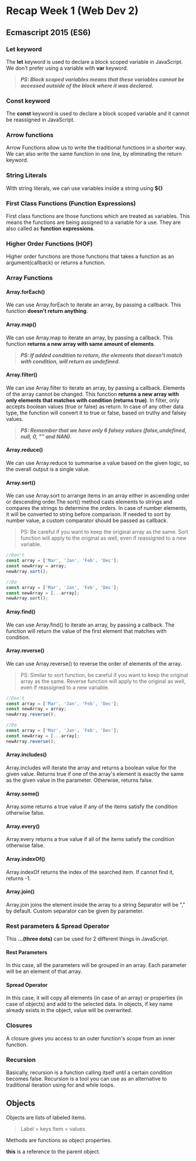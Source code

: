 # Recap Week 1 (Web Dev 2)

## Ecmascript 2015 (ES6)

### Let keyword

The **let** keyword is used to declare a block scoped variable in JavaScript. We don't prefer using a variable with **var** keyword.

> **_PS: Block scoped variables means that these variables cannot be accessed outside of the block where it was declared._**

### Const keyword

The **const** keyword is used to declare a block scoped variable and it cannot be reassigned in JavaScript.

### Arrow functions

Arrow Functions allow us to write the traditional functions in a shorter way.
We can also write the same function in one line, by eliminating the return keyword.

### String Literals

With string literals, we can use variables inside a string using **${}**

### First Class Functions (Function Expressions)

First class functions are those functions which are treated as variables. This means the functions are being assigned to a variable for a use. They are also called as **function expressions**.

### Higher Order Functions (HOF)

Higher order functions are those functions that takes a function as an argument(callback) or returns a function.

### Array Functions

#### Array.forEach()

We can use Array.forEach to iterate an array, by passing a callback.
This function **doesn't return anything**.

#### Array.map()

We can use Array.map to iterate an array, by passing a callback.
This function **returns a new array with same amount of elements**.

> **_PS: If added condition to return, the elements that doesn't match with condition, will return as undefined._**

#### Array.filter()

We can use Array.filter to iterate an array, by passing a callback.
Elements of the array cannot be changed.
This function **returns a new array with only elements that matches with condition (returns true)**.
In filter, only accepts boolean values (true or false) as return.
In case of any other data type, the function will convert it to true or false, based on truthy and falsey values.

> **_PS: Remember that we have only 6 falsey values (false,undefined, null, 0, "" and NAN)._**

#### Array.reduce()

We can use Array.reduce to summarise a value based on the given logic, so the overall output is a single value.

#### Array.sort()

We can use Array.sort to arrange items in an array either in ascending order or descending order.The sort() method casts elements to strings and compares the strings to determine the orders.
In case of number elements, it will be converted to string before comparison.
If needed to sort by number value, a custom comparator should be passed as callback.

> PS: Be careful if you want to keep the original array as the same. Sort function will apply to the original as well, even if reassigned to a new variable.

```javascript
//Don't
const array = ['Mar', 'Jan', 'Feb', 'Dec'];
const newArray = array;
newArray.sort();

//Do
const array = ['Mar', 'Jan', 'Feb', 'Dec'];
const newArray = [...array];
newArray.sort();
```

#### Array.find()

We can use Array.find() to iterate an array, by passing a callback.
The function will return the value of the first element that matches with condition.

#### Array.reverse()

We can use Array.reverse() to reverse the order of elements of the array.

> PS: Similar to sort function, be careful if you want to keep the original array as the same. Reverse function will apply to the original as well, even if reassigned to a new variable.

```javascript
//Don't
const array = ['Mar', 'Jan', 'Feb', 'Dec'];
const newArray = array;
newArray.reverse();

//Do
const array = ['Mar', 'Jan', 'Feb', 'Dec'];
const newArray = [...array];
newArray.reverse();
```

#### Array.includes()

Array.includes will iterate the array and returns a boolean value for the given value.
Returns true if one of the array's element is exactly the same as the given value in the parameter. Otherwise, returns false.

#### Array.some()

Array.some returns a true value if any of the items satisfy the condition otherwise false.

#### Array.every()

Array.every returns a true value if all of the items satisfy the condition otherwise false.

#### Array.indexOf()

Array.indexOf returns the index of the searched item.
If cannot find it, returns -1.

#### Array.join()

Array.join joins the element inside the array to a string
Separator will be "," by default.
Custom separator can be given by parameter.

### Rest parameters & Spread Operator

This **...(three dots)** can be used for 2 different things in JavaScript.

#### Rest Parameters

In this case, all the parameters will be grouped in an array. Each parameter will be an element of that array.

#### Spread Operator

In this case, it will copy all elements (in case of an array) or properties (in case of objects) and add to the selected data.
In objects, if key name already exists in the object, value will be overwrited.

### Closures

A closure gives you access to an outer function's scope from an inner function.

### Recursion

Basically, recursion is a function calling itself until a certain condition becomes false.
Recursion is a tool you can use as an alternative to traditional iteration using for and while loops.

## Objects

Objects are lists of labeled items.

> Label = keys
> Item = values

Methods are functions as object properties.

**this** is a reference to the parent object.

